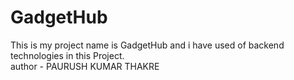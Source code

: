 # GadgetHub
This is my project name is GadgetHub and i have used of backend technologies in this Project.
<br>
author - PAURUSH KUMAR THAKRE
